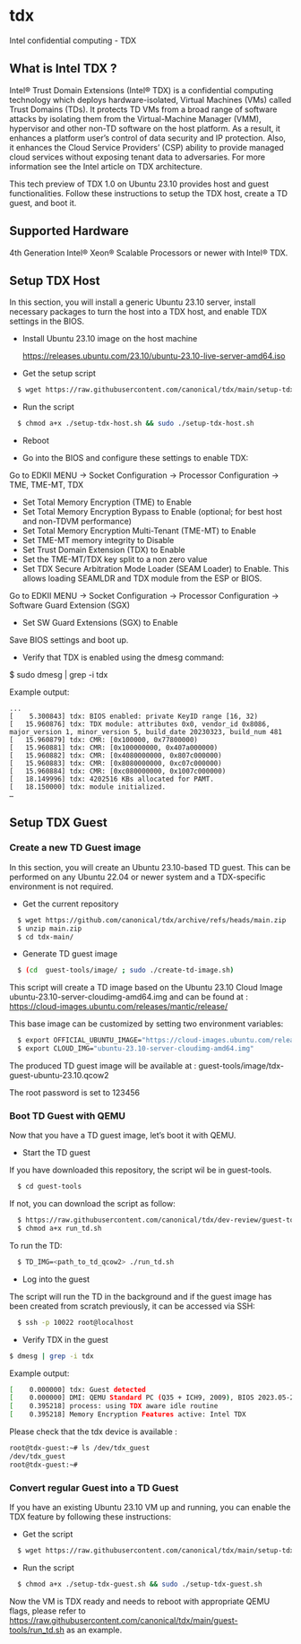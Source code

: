 # tdx
Intel confidential computing - TDX

## What is Intel TDX ?

Intel® Trust Domain Extensions (Intel® TDX) is a confidential computing technology which deploys hardware-isolated,
Virtual Machines (VMs) called Trust Domains (TDs). It protects TD VMs from a broad range of software attacks by
isolating them from the Virtual-Machine Manager (VMM), hypervisor and other non-TD software on the host platform.
As a result, it enhances a platform user’s control of data security and IP protection.  Also, it enhances the
Cloud Service Providers’ (CSP) ability to provide managed cloud services without exposing tenant data to adversaries.
For more information see the Intel article on TDX architecture.

This tech preview of TDX 1.0 on Ubuntu 23.10  provides host and guest functionalities. Follow these instructions
to setup the TDX host, create a TD guest, and boot it. 

## Supported Hardware

  4th Generation Intel® Xeon® Scalable Processors or newer with Intel® TDX.

## Setup TDX Host

In this section, you will install a generic Ubuntu 23.10 server, install necessary packages to turn the host
into a TDX host, and enable TDX settings in the BIOS.

- Install Ubuntu 23.10 image on the host machine
  
  https://releases.ubuntu.com/23.10/ubuntu-23.10-live-server-amd64.iso

- Get the setup script

```bash
  $ wget https://raw.githubusercontent.com/canonical/tdx/main/setup-tdx-host.sh
```

- Run the script

```bash
  $ chmod a+x ./setup-tdx-host.sh && sudo ./setup-tdx-host.sh
```

- Reboot

- Go into the BIOS and configure these settings to enable TDX:

Go to EDKII MENU -> Socket Configuration -> Processor Configuration -> TME, TME-MT, TDX

  - Set Total Memory Encryption (TME) to Enable
  - Set Total Memory Encryption Bypass to Enable (optional; for best host and non-TDVM performance)
  - Set Total Memory Encryption Multi-Tenant (TME-MT) to Enable
  - Set TME-MT memory integrity to Disable
  - Set Trust Domain Extension (TDX) to Enable
  - Set the TME-MT/TDX key split to a non zero value
  - Set TDX Secure Arbitration Mode Loader (SEAM Loader) to Enable. This allows loading SEAMLDR and TDX module
    from the ESP or BIOS.

Go to EDKII MENU -> Socket Configuration -> Processor Configuration -> Software Guard Extension (SGX)

  - Set SW Guard Extensions (SGX) to Enable

Save BIOS settings and boot up.

- Verify that TDX is enabled using the dmesg command:

$ sudo dmesg | grep -i tdx

Example output:

```
...
[    5.300843] tdx: BIOS enabled: private KeyID range [16, 32)
[   15.960876] tdx: TDX module: attributes 0x0, vendor_id 0x8086, major_version 1, minor_version 5, build_date 20230323, build_num 481
[   15.960879] tdx: CMR: [0x100000, 0x77800000)
[   15.960881] tdx: CMR: [0x100000000, 0x407a000000)
[   15.960882] tdx: CMR: [0x4080000000, 0x807c000000)
[   15.960883] tdx: CMR: [0x8080000000, 0xc07c000000)
[   15.960884] tdx: CMR: [0xc080000000, 0x1007c000000)
[   18.149996] tdx: 4202516 KBs allocated for PAMT.
[   18.150000] tdx: module initialized.
…
```

## Setup TDX Guest

### Create a new TD Guest image

In this section, you will create an Ubuntu 23.10-based TD guest. This can be performed on any Ubuntu 22.04 or
newer system and a TDX-specific environment is not required.

- Get the current repository

```bash
  $ wget https://github.com/canonical/tdx/archive/refs/heads/main.zip
  $ unzip main.zip
  $ cd tdx-main/
```

- Generate TD guest image

```bash
  $ (cd  guest-tools/image/ ; sudo ./create-td-image.sh)
```

This script will create a TD image based on the Ubuntu 23.10 Cloud Image ubuntu-23.10-server-cloudimg-amd64.img
and can be found at : https://cloud-images.ubuntu.com/releases/mantic/release/

This base image can be customized by setting two environment variables:

```bash
  $ export OFFICIAL_UBUNTU_IMAGE="https://cloud-images.ubuntu.com/releases/mantic/release/"
  $ export CLOUD_IMG="ubuntu-23.10-server-cloudimg-amd64.img"
```

The produced TD guest image will be available at : guest-tools/image/tdx-guest-ubuntu-23.10.qcow2

The root password is set to 123456

### Boot TD Guest with QEMU

Now that you have a TD guest image, let’s boot it with QEMU.

- Start the TD guest

If you have downloaded this repository, the script wil be in guest-tools.

```bash
  $ cd guest-tools
```

If not, you can download the script as follow:

```bash
  $ https://raw.githubusercontent.com/canonical/tdx/dev-review/guest-tools/run_td.sh
  $ chmod a+x run_td.sh
```

To run the TD:

```bash
  $ TD_IMG=<path_to_td_qcow2> ./run_td.sh
```

- Log into the guest

The script will run the TD in the background and if the guest image has been created from scratch previously,
it can be accessed via SSH:

```bash
  $ ssh -p 10022 root@localhost
```

- Verify TDX in the guest

```bash
$ dmesg | grep -i tdx
```

Example output:

```bash
[    0.000000] tdx: Guest detected
[    0.000000] DMI: QEMU Standard PC (Q35 + ICH9, 2009), BIOS 2023.05-2+tdx1.0~ubuntu23.10.1 10/17/2023
[    0.395218] process: using TDX aware idle routine
[    0.395218] Memory Encryption Features active: Intel TDX
```

Please check that the tdx device is available :

```bash
root@tdx-guest:~# ls /dev/tdx_guest 
/dev/tdx_guest
root@tdx-guest:~# 
```

### Convert regular Guest into a TD Guest

If you have an existing Ubuntu 23.10 VM up and running, you can enable the TDX feature by following
these instructions:

- Get the script

```bash
  $ wget https://raw.githubusercontent.com/canonical/tdx/main/setup-tdx-guest.sh
```

- Run the script

```bash
  $ chmod a+x ./setup-tdx-guest.sh && sudo ./setup-tdx-guest.sh
```

Now the VM is TDX ready and needs to reboot with appropriate QEMU flags, please refer to	https://raw.githubusercontent.com/canonical/tdx/main/guest-tools/run_td.sh as an example.
